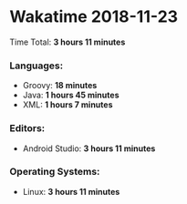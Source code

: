# Wakatime 2018-11-23

Time Total: **3 hours 11 minutes**

### Languages:
- Groovy: **18 minutes** 
- Java: **1 hours 45 minutes** 
- XML: **1 hours 7 minutes** 

### Editors:
- Android Studio: **3 hours 11 minutes** 

### Operating Systems:
- Linux: **3 hours 11 minutes** 

